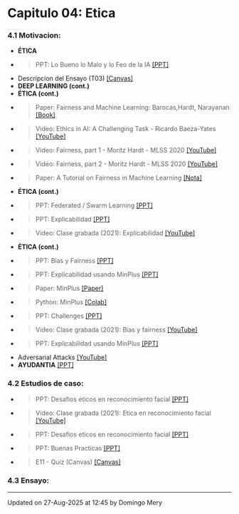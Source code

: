 
# Capitulo 04: Etica
### 4.1 Motivacion:
* **ÉTICA** 
* > PPT: Lo Bueno lo Malo y lo Feo de la IA [[PPT]](https://github.com/domingomery/vision/blob/master/clases/Cap04_Etica/presentations/CV04-LoBuenoMaloFeo-IA.pptx)
* Descripcion del Ensayo (T03) [[Canvas]](https://cursos.canvas.uc.cl/courses/77947/assignments/427654)
* **DEEP LEARNING (cont.)** 
* **ÉTICA (cont.)** 
* > Paper: Fairness and Machine Learning: Barocas,Hardt, Narayanan [[Book]](https://fairmlbook.org/pdf/fairmlbook.pdf)
* > Video: Ethics in AI: A Challenging Task - Ricardo Baeza-Yates [[YouTube]](https://youtu.be/rMU9pJCyJYY)
* > Video: Fairness, part 1 - Moritz Hardt - MLSS 2020 [[YouTube]](https://youtu.be/Igq_S_7IfOU)
* > Video: Fairness, part 2 - Moritz Hardt - MLSS 2020 [[YouTube]](https://youtu.be/9oNVFQ9llPc)
* > Paper: A Tutorial on Fairness in Machine Learning [[Nota]](https://towardsdatascience.com/a-tutorial-on-fairness-in-machine-learning-3ff8ba1040cb)
* **ÉTICA (cont.)** 
* > PPT: Federated / Swarm Learning [[PPT]](https://github.com/domingomery/vision/blob/master/clases/Cap04_Etica/presentations/CV04_Federated.pptx)
* > PPT: Explicabilidad [[PPT]](https://github.com/domingomery/vision/blob/master/clases/Cap04_Etica/presentations/CV04_Explicabilidad.pptx)
* > Video: Clase grabada (2021): Explicabilidad [[YouTube]](https://youtu.be/skhnN2DJ7Xs)
* **ÉTICA (cont.)** 
* > PPT: Bias y Fairness [[PPT]](https://github.com/domingomery/vision/blob/master/clases/Cap04_Etica/presentations/CV04_Bias.pptx)
* > PPT: Explicabilidad usando MinPlus [[PPT]](https://github.com/domingomery/vision/blob/master/clases/Cap04_Etica/presentations/CV04_MinPlus_SaliencyMaps.pptx)
* > Paper: MinPlus [[Paper]](https://openaccess.thecvf.com/content/CVPR2022W/Biometrics/papers/Mery_True_Black-Box_Explanation_in_Facial_Analysis_CVPRW_2022_paper.pdf)
* > Python: MinPlus [[Colab]](https://colab.research.google.com/drive/1tDicgSXk0iEnsTA208Od4j9WUnxSFATO)
* > PPT: Challenges [[PPT]](https://github.com/domingomery/vision/blob/master/clases/Cap04_Etica/presentations/CV04_Challenges.pptx)
* > Video: Clase grabada (2021): Bias y fairness [[YouTube]](https://youtu.be/sNGriIvCtoY)
* > PPT: Explicabilidad usando MinPlus [[PPT]](https://github.com/domingomery/vision/blob/master/clases/Cap04_Etica/presentations/CV04_MinPlus_SaliencyMaps.pptx)
* Adversarial Attacks [[YouTube]](https://youtu.be/kxyacmVSGlI)
* **AYUDANTIA** [[PPT]](https://github.com/domingomery/vision/blob/master/clases/Cap04_Etica//)
### 4.2 Estudios de caso:
* > PPT: Desafios eticos en reconocimiento facial [[PPT]](https://www.dropbox.com/s/dpzx2nlr79y565k/2021-FaceEthics.pptx?dl=0)
* > Video: Clase grabada (2021): Etica en reconocimiento facial [[YouTube]](https://youtu.be/IAVd_Dp1m2M)
* > PPT: Desafios eticos en reconocimiento facial [[PPT]](https://www.dropbox.com/s/dpzx2nlr79y565k/2021-FaceEthics.pptx?dl=0)
* > PPT: Buenas Practicas [[PPT]](CV04_GoodPractices.pptx)
* > E11 - Quiz (Canvas) [[Canvas]](https://cursos.canvas.uc.cl/courses/92380/assignments#)
### 4.3 Ensayo:
---


Updated on 27-Aug-2025 at 12:45 by Domingo Mery
